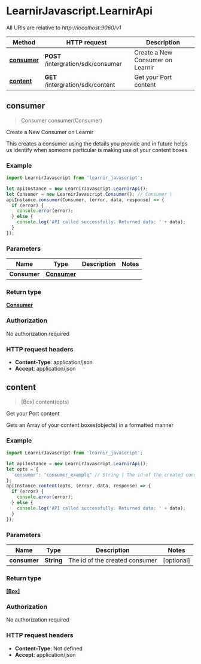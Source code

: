 # LearnirJavascript.LearnirApi

All URIs are relative to *http://localhost:9060/v1*

Method | HTTP request | Description
------------- | ------------- | -------------
[**consumer**](LearnirApi.md#consumer) | **POST** /intergration/sdk/consumer | Create a New Consumer on Learnir
[**content**](LearnirApi.md#content) | **GET** /intergration/sdk/content | Get your Port content



## consumer

> Consumer consumer(Consumer)

Create a New Consumer on Learnir

This creates a consumer using the details you provide and in future helps us identify when someone particular is making use of your content boxes

### Example

```javascript
import LearnirJavascript from 'learnir_javascript';

let apiInstance = new LearnirJavascript.LearnirApi();
let Consumer = new LearnirJavascript.Consumer(); // Consumer | 
apiInstance.consumer(Consumer, (error, data, response) => {
  if (error) {
    console.error(error);
  } else {
    console.log('API called successfully. Returned data: ' + data);
  }
});
```

### Parameters


Name | Type | Description  | Notes
------------- | ------------- | ------------- | -------------
 **Consumer** | [**Consumer**](Consumer.md)|  | 

### Return type

[**Consumer**](Consumer.md)

### Authorization

No authorization required

### HTTP request headers

- **Content-Type**: application/json
- **Accept**: application/json


## content

> [Box] content(opts)

Get your Port content

Gets an Array of your content boxes(objects) in a formatted manner

### Example

```javascript
import LearnirJavascript from 'learnir_javascript';

let apiInstance = new LearnirJavascript.LearnirApi();
let opts = {
  'consumer': "consumer_example" // String | The id of the created consumer
};
apiInstance.content(opts, (error, data, response) => {
  if (error) {
    console.error(error);
  } else {
    console.log('API called successfully. Returned data: ' + data);
  }
});
```

### Parameters


Name | Type | Description  | Notes
------------- | ------------- | ------------- | -------------
 **consumer** | **String**| The id of the created consumer | [optional] 

### Return type

[**[Box]**](Box.md)

### Authorization

No authorization required

### HTTP request headers

- **Content-Type**: Not defined
- **Accept**: application/json

